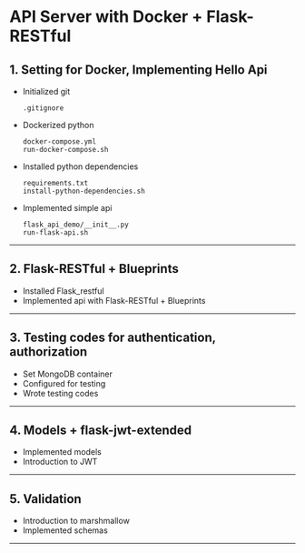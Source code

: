 # API Server with Docker + Flask-RESTful

## 1. Setting for Docker, Implementing Hello Api

- Initialized git
  ```
  .gitignore
  ```
- Dockerized python
  ```
  docker-compose.yml
  run-docker-compose.sh
  ```
- Installed python dependencies
  ```
  requirements.txt
  install-python-dependencies.sh
  ```
- Implemented simple api
  ```
  flask_api_demo/__init__.py
  run-flask-api.sh
  ```
- - -

## 2. Flask-RESTful + Blueprints

- Installed Flask_restful
- Implemented api with Flask-RESTful + Blueprints
- - -

## 3. Testing codes for authentication, authorization

- Set MongoDB container
- Configured for testing
- Wrote testing codes
- - -

## 4. Models + flask-jwt-extended

- Implemented models
- Introduction to JWT
- - -


## 5. Validation

- Introduction to marshmallow
- Implemented schemas
- - -
